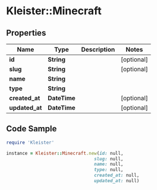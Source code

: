 # Kleister::Minecraft

## Properties

Name | Type | Description | Notes
------------ | ------------- | ------------- | -------------
**id** | **String** |  | [optional] 
**slug** | **String** |  | [optional] 
**name** | **String** |  | 
**type** | **String** |  | 
**created_at** | **DateTime** |  | [optional] 
**updated_at** | **DateTime** |  | [optional] 

## Code Sample

```ruby
require 'Kleister'

instance = Kleister::Minecraft.new(id: null,
                                 slug: null,
                                 name: null,
                                 type: null,
                                 created_at: null,
                                 updated_at: null)
```


